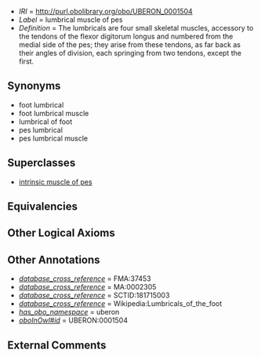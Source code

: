  * *IRI* = http://purl.obolibrary.org/obo/UBERON_0001504
 * *Label* = lumbrical muscle of pes
 * *Definition* = The lumbricals are four small skeletal muscles, accessory to the tendons of the flexor digitorum longus and numbered from the medial side of the pes; they arise from these tendons, as far back as their angles of division, each springing from two tendons, except the first.

## Synonyms

 * foot lumbrical
 * foot lumbrical muscle
 * lumbrical of foot
 * pes lumbrical
 * pes lumbrical muscle

## Superclasses

 * [intrinsic muscle of pes](../../UBERON/78/UBERON_0014378.md)

## Equivalencies


## Other Logical Axioms


## Other Annotations

 * *[database_cross_reference](../../ef/oboInOwl#hasDbXref.md)* = FMA:37453
 * *[database_cross_reference](../../ef/oboInOwl#hasDbXref.md)* = MA:0002305
 * *[database_cross_reference](../../ef/oboInOwl#hasDbXref.md)* = SCTID:181715003
 * *[database_cross_reference](../../ef/oboInOwl#hasDbXref.md)* = Wikipedia:Lumbricals_of_the_foot
 * *[has_obo_namespace](../../ce/oboInOwl#hasOBONamespace.md)* = uberon
 * *[oboInOwl#id](../../id/oboInOwl#id.md)* = UBERON:0001504

## External Comments

